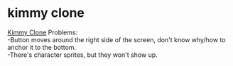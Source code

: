 # kimmy clone

<a href ="https://mickeymouska.itch.io/kimmy-clone-121018">Kimmy Clone</a>
Problems: <br>
-Button moves around the right side of the screen, don't know why/how to anchor it to the bottom. <br>
-There's character sprites, but they won't show up. 
